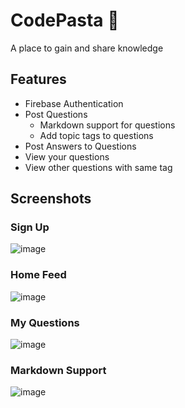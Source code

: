 # CodePasta 🍝

A place to gain and share knowledge

## Features

- Firebase Authentication
- Post Questions
  - Markdown support for questions
  - Add topic tags to questions
- Post Answers to Questions
- View your questions
- View other questions with same tag

## Screenshots

### Sign Up
![image](https://user-images.githubusercontent.com/60255809/198189979-891699b4-315c-42ba-8b33-d17b15b837f3.png)

### Home Feed
![image](https://user-images.githubusercontent.com/60255809/198190105-157020e5-60f4-455e-be07-cc5e602a1c08.png)

### My Questions
![image](https://user-images.githubusercontent.com/60255809/198257760-8f11e5fd-1678-4a81-a7c5-ffdc78a12bb5.png)

### Markdown Support
![image](https://user-images.githubusercontent.com/60255809/198258412-ee6d6123-0cac-40a7-b50c-30244f2a7dee.png)
